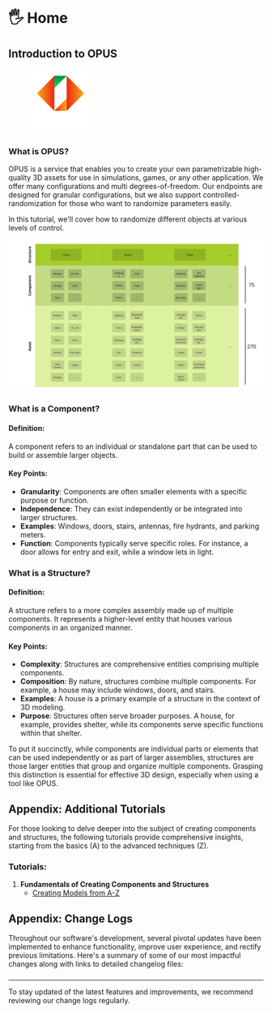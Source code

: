 # 🖐 Home

## Introduction to OPUS

<figure><img src=".gitbook/assets/image.png" alt="" width="125"><figcaption></figcaption></figure>

### What is OPUS?

OPUS is a service that enables you to create your own parametrizable high-quality 3D assets for use in simulations, games, or any other application. We offer many configurations and multi degrees-of-freedom. Our endpoints are designed for granular configurations, but we also support controlled-randomization for those who want to randomize parameters easily.

In this tutorial, we'll cover how to randomize different objects at various levels of control.

![Granuality Levels](.gitbook/assets/OPUSGranualityLevels.jpg)





### What is a Component?

#### Definition:

A component refers to an individual or standalone part that can be used to build or assemble larger objects.

#### Key Points:

* **Granularity**: Components are often smaller elements with a specific purpose or function.
* **Independence**: They can exist independently or be integrated into larger structures.
* **Examples**: Windows, doors, stairs, antennas, fire hydrants, and parking meters.
* **Function**: Components typically serve specific roles. For instance, a door allows for entry and exit, while a window lets in light.

### What is a Structure?

#### Definition:

A structure refers to a more complex assembly made up of multiple components. It represents a higher-level entity that houses various components in an organized manner.

#### Key Points:

* **Complexity**: Structures are comprehensive entities comprising multiple components.
* **Composition**: By nature, structures combine multiple components. For example, a house may include windows, doors, and stairs.
* **Examples**: A house is a primary example of a structure in the context of 3D modeling.
* **Purpose**: Structures often serve broader purposes. A house, for example, provides shelter, while its components serve specific functions within that shelter.

To put it succinctly, while components are individual parts or elements that can be used independently or as part of larger assemblies, structures are those larger entities that group and organize multiple components. Grasping this distinction is essential for effective 3D design, especially when using a tool like OPUS.

###

## Appendix: Additional Tutorials

For those looking to delve deeper into the subject of creating components and structures, the following tutorials provide comprehensive insights, starting from the basics (A) to the advanced techniques (Z).

### Tutorials:

1. **Fundamentals of Creating Components and Structures**
   * [Creating Models from A-Z](tutorial1.md)

## Appendix: Change Logs

Throughout our software's development, several pivotal updates have been implemented to enhance functionality, improve user experience, and rectify previous limitations. Here's a summary of some of our most impactful changes along with links to detailed changelog files:

###

***

To stay updated of the latest features and improvements, we recommend reviewing our change logs regularly.
